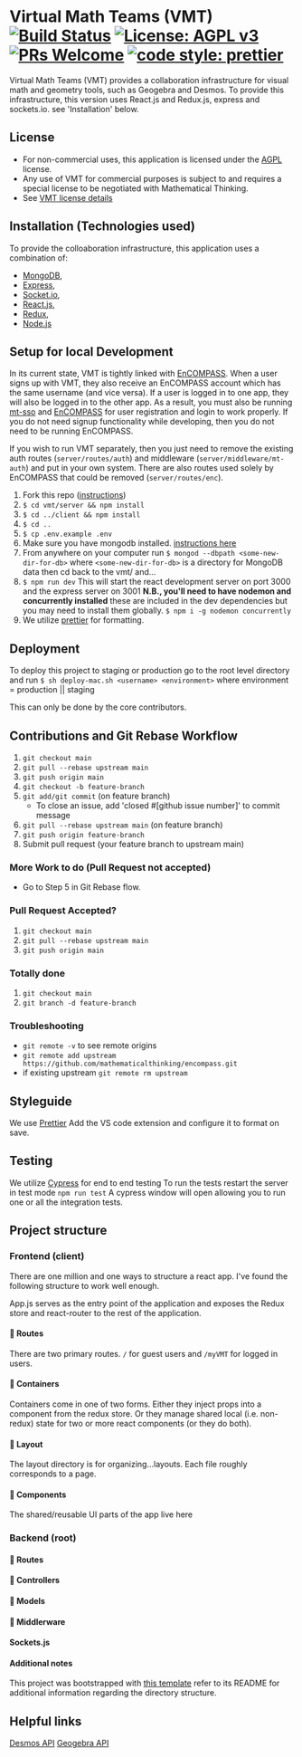 # Virtual Math Teams (VMT)[![Build Status](https://travis-ci.org/mathematicalthinking/vmt.svg?branch=main)](https://travis-ci.org/mathematicalthinking/vmt) [![License: AGPL v3](https://img.shields.io/badge/License-AGPL%20v3-blue.svg)](https://www.gnu.org/licenses/agpl-3.0) [![PRs Welcome](https://img.shields.io/badge/PRs-welcome-brightgreen.svg?style=flat-square)](http://makeapullrequest.com) [![code style: prettier](https://img.shields.io/badge/code_style-prettier-ff69b4.svg?style=flat-square)](https://github.com/prettier/prettier)

Virtual Math Teams (VMT) provides a collaboration infrastructure for visual math and geometry tools, such as Geogebra and Desmos. To provide this infrastructure, this version uses React.js and Redux.js, express and sockets.io. see 'Installation' below.

## License

- For non-commercial uses, this application is licensed under the [AGPL](https://www.gnu.org/licenses/agpl-3.0.en.html) license.
- Any use of VMT for commercial purposes is subject to and requires a special license to be negotiated with Mathematical Thinking.
- See [VMT license details](http://files.mathematicalthinking.org/vmt/license)

## Installation (Technologies used)

To provide the colloaboration infrastructure, this application uses a combination of:

- [MongoDB](http://www.mongodb.org/),
- [Express](http://expressjs.com/),
- [Socket.io](https://socket.io/),
- [React.js](https://reactjs.org/),
- [Redux](https://redux.js.org/),
- [Node.js](http://nodejs.org/)

## Setup for local Development
 In its current state, VMT is tightly linked with [EnCOMPASS](https://github.com/mathematicalthinking/encompass). When a user signs up with VMT, they also receive an EnCOMPASS account which has the same username (and vice versa). If a user is logged in to one app, they will also be logged in to the other app. As a result, you must also be running [mt-sso](https://github.com/mathematicalthinking/mt-sso) and [EnCOMPASS](https://github.com/mathematicalthinking/encompass) for user registration and login to work properly. If you do not need signup functionality while developing, then you do not need to be running EnCOMPASS.
 
 If you wish to run VMT separately, then you just need to remove the existing auth routes (`server/routes/auth`) and middleware (`server/middleware/mt-auth`) and put in your own system. There are also routes used solely by EnCOMPASS that could be removed (`server/routes/enc`).


1. Fork this repo ([instructions](https://github.com/mathematicalthinking/vmt/blob/main/docs/gitForkRepo.md))
1. `$ cd vmt/server && npm install`
1. `$ cd ../client && npm install`
1. `$ cd ..`
1. `$ cp .env.example .env`
1. Make sure you have mongodb installed. [instructions here](https://docs.mongodb.com/manual/installation/)
1. From anywhere on your computer run `$ mongod --dbpath <some-new-dir-for-db>` where `<some-new-dir-for-db>` is a directory for MongoDB data then cd back to the vmt/ and...
1. `$ npm run dev` This will start the react development server on port 3000 and the express server on 3001 **N.B., you'll need to have nodemon and concurrently installed** these are included in the dev dependencies but you may need to install them globally. `$ npm i -g nodemon concurrently`
1. We utilize [prettier](https://prettier.io/) for formatting.

## Deployment

To deploy this project to staging or production go to the root level directory and run
`$ sh deploy-mac.sh <username> <environment>` where environment = production || staging

This can only be done by the core contributors.

## Contributions and Git Rebase Workflow

1. `git checkout main`
1. `git pull --rebase upstream main`
1. `git push origin main`
1. `git checkout -b feature-branch`
1. `git add/git commit` (on feature branch)
   - To close an issue, add 'closed #[github issue number]' to commit message
1. `git pull --rebase upstream main` (on feature branch)
1. `git push origin feature-branch`
1. Submit pull request (your feature branch to upstream main)

### More Work to do (Pull Request not accepted)

- Go to Step 5 in Git Rebase flow.

### Pull Request Accepted?

1. `git checkout main`
1. `git pull --rebase upstream main`
1. `git push origin main`

### Totally done

1. `git checkout main`
1. `git branch -d feature-branch`

### Troubleshooting

- `git remote -v` to see remote origins
- `git remote add upstream https://github.com/mathematicalthinking/encompass.git`
- if existing upstream `git remote rm upstream`

## Styleguide

We use [Prettier](https://prettier.io/) Add the VS code extension and configure it to format on save.

## Testing

We utilize [Cypress](https://docs.cypress.io/guides/overview/why-cypress.html#In-a-Nutshell) for end to end testing
To run the tests restart the server in test mode `npm run test`
A cypress window will open allowing you to run one or all the integration tests.

## Project structure

### Frontend (client)

There are one million and one ways to structure a react app. I've found the following structure to work well enough.

App.js serves as the entry point of the application and exposes the Redux store
and react-router to the rest of the application.

#### 📁 Routes

There are two primary routes. `/` for
guest users and `/myVMT` for logged in users.

#### 📁 Containers

Containers come in one of two forms. Either they inject props into a component from the redux store.
Or they manage shared local (i.e. non-redux) state for two or more react components (or they do both).

#### 📁 Layout

The layout directory is for organizing...layouts. Each file roughly corresponds to a page.

#### 📁 Components

The shared/reusable UI parts of the app live here

### Backend (root)

#### 📁 Routes

#### 📁 Controllers

#### 📁 Models

#### 📁 Middlerware

#### Sockets.js

#### Additional notes

This project was bootstrapped with [this template](https://github.com/okputadora/MERN-template.git)
refer to its README for additional information regarding the directory structure.

## Helpful links

[Desmos API](https://www.desmos.com/api/v1.1/docs/index.html)
[Geogebra API](https://wiki.geogebra.org/en/Reference:GeoGebra_Apps_API)
